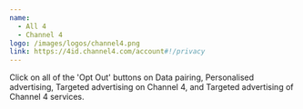 ```yaml
---
name:
  - All 4
  - Channel 4
logo: /images/logos/channel4.png
link: https://4id.channel4.com/account#!/privacy
---
```

Click on all of the 'Opt Out' buttons on Data pairing, Personalised advertising, Targeted advertising on Channel 4, and Targeted advertising of Channel 4 services.
